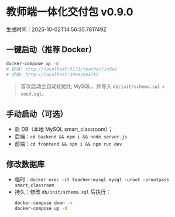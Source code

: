 # 教师端一体化交付包 v0.9.0

生成时间：2025-10-02T14:56:35.781749Z

## 一键启动（推荐 Docker）
```bash
docker-compose up -d
# 前端: http://localhost:5173/teacher/index
# 后端: http://localhost:3000/health
```
> 首次启动会自动初始化 MySQL，并导入 `db/init/schema.sql` + `seed.sql`。

## 手动启动（可选）
- 启 DB（本地 MySQL smart_classroom）；
- 后端：`cd backend && npm i && node server.js`
- 前端：`cd frontend && npm i && npm run dev`

## 修改数据库
- 临时：`docker exec -it teacher-mysql mysql -uroot -prootpass smart_classroom`
- 持久：修改 `db/init/schema.sql` 后执行：
  ```bash
  docker-compose down -v
  docker-compose up -d
  ```
